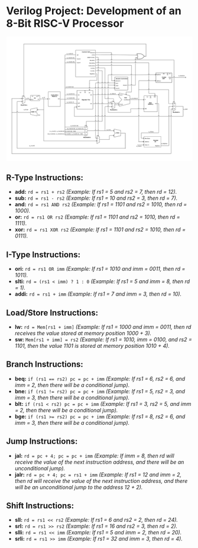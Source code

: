# Verilog Project: Development of an 8-Bit RISC-V Processor
![Diagrama RISC-V](images/diagram_riscv.svg)

## R-Type Instructions:
- **add:** `rd = rs1 + rs2` *(Example: If rs1 = 5 and rs2 = 7, then rd = 12).*
- **sub:** `rd = rs1 - rs2` *(Example: If rs1 = 10 and rs2 = 3, then rd = 7).*
- **and:** `rd = rs1 AND rs2` *(Example: If rs1 = 1101 and rs2 = 1010, then rd = 1000).*
- **or:** `rd = rs1 OR rs2` *(Example: If rs1 = 1101 and rs2 = 1010, then rd = 1111).*
- **xor:** `rd = rs1 XOR rs2` *(Example: If rs1 = 1101 and rs2 = 1010, then rd = 0111).*

## I-Type Instructions:
- **ori:** `rd = rs1 OR imm` *(Example: If rs1 = 1010 and imm = 0011, then rd = 1011).*
- **slti:** `rd = (rs1 < imm) ? 1 : 0` *(Example: If rs1 = 5 and imm = 8, then rd = 1).*
- **addi:** `rd = rs1 + imm` *(Example: If rs1 = 7 and imm = 3, then rd = 10).*

## Load/Store Instructions:
- **lw:** `rd = Mem[rs1 + imm]` *(Example: If rs1 = 1000 and imm = 0011, then rd receives the value stored at memory position 1000 + 3).*
- **sw:** `Mem[rs1 + imm] = rs2` *(Example: If rs1 = 1010, imm = 0100, and rs2 = 1101, then the value 1101 is stored at memory position 1010 + 4).*

## Branch Instructions:
- **beq:** `if (rs1 == rs2) pc = pc + imm` *(Example: If rs1 = 6, rs2 = 6, and imm = 2, then there will be a conditional jump).*
- **bne:** `if (rs1 != rs2) pc = pc + imm` *(Example: If rs1 = 5, rs2 = 3, and imm = 3, then there will be a conditional jump).*
- **blt:** `if (rs1 < rs2) pc = pc + imm` *(Example: If rs1 = 3, rs2 = 5, and imm = 2, then there will be a conditional jump).*
- **bge:** `if (rs1 >= rs2) pc = pc + imm` *(Example: If rs1 = 8, rs2 = 6, and imm = 3, then there will be a conditional jump).*

## Jump Instructions:
- **jal:** `rd = pc + 4; pc = pc + imm` *(Example: If imm = 8, then rd will receive the value of the next instruction address, and there will be an unconditional jump).*
- **jalr:** `rd = pc + 4; pc = rs1 + imm` *(Example: If rs1 = 12 and imm = 2, then rd will receive the value of the next instruction address, and there will be an unconditional jump to the address 12 + 2).*

## Shift Instructions:
- **sll:** `rd = rs1 << rs2` *(Example: If rs1 = 6 and rs2 = 2, then rd = 24).*
- **srl:** `rd = rs1 >> rs2` *(Example: If rs1 = 16 and rs2 = 3, then rd = 2).*
- **slli:** `rd = rs1 << imm` *(Example: If rs1 = 5 and imm = 2, then rd = 20).*
- **srli:** `rd = rs1 >> imm` *(Example: If rs1 = 32 and imm = 3, then rd = 4).*
